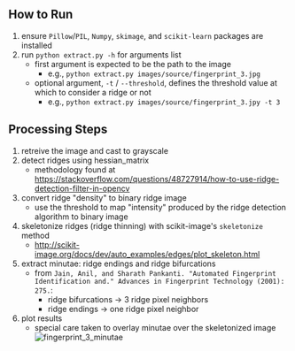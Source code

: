 
## How to Run
1. ensure `Pillow`/`PIL`, `Numpy`, `skimage`, and `scikit-learn` packages are installed
2. run `python extract.py -h` for arguments list
    - first argument is expected to be the path to the image
        - e.g., `python extract.py images/source/fingerprint_3.jpg`
    - optional argument, `-t` / `--threshold`, defines the threshold value at which to consider a ridge or not
        - e.g., `python extract.py images/source/fingerprint_3.jpy -t 3`

## Processing Steps
1. retreive the image and cast to grayscale
2. detect ridges using hessian_matrix
    - methodology found at  https://stackoverflow.com/questions/48727914/how-to-use-ridge-detection-filter-in-opencv
3. convert ridge "density" to binary ridge image
    - use the threshold to map "intensity" produced by the ridge detection algorithm to binary image
4. skeletonize ridges (ridge thinning) with scikit-image's `skeletonize` method
    - http://scikit-image.org/docs/dev/auto_examples/edges/plot_skeleton.html
5. extract minutae: ridge endings and ridge bifurcations
    - from `Jain, Anil, and Sharath Pankanti. "Automated Fingerprint Identification and." Advances in Fingerprint Technology (2001): 275.`:
        - ridge bifurcations -> 3 ridge pixel neighbors
        - ridge endings -> one ridge pixel neighbor
6. plot results
    - special care taken to overlay minutae over the skeletonized image
    ![fingerprint_3_minutae](https://user-images.githubusercontent.com/10381896/38402956-df80271e-392d-11e8-8f9a-5a923437fdd9.png)
